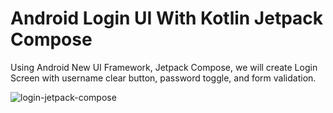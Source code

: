 # Android Login UI With Kotlin Jetpack Compose
Using Android New UI Framework, Jetpack Compose, we will create Login Screen with username clear button, password toggle, and form validation.

![login-jetpack-compose](https://user-images.githubusercontent.com/35077695/161634160-69caf070-396f-47bb-9d0d-bcdd897fd427.JPG)
